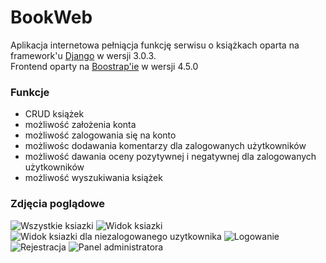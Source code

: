 # BookWeb

Aplikacja internetowa pełniącja funkcję serwisu o książkach oparta na framework'u [Django](https://www.djangoproject.com/) w wersji 3.0.3.<br/>
Frontend oparty na [Boostrap'ie](https://getbootstrap.com/) w wersji 4.5.0

### Funkcje
  - CRUD książek
  - możliwość założenia konta
  - możliwość zalogowania się na konto
  - możliwośc dodawania komentarzy dla zalogowanych użytkowników
  - możliwość dawania oceny pozytywnej i negatywnej dla zalogowanych użytkowników
  - możliwość wyszukiwania książek

### Zdjęcia poglądowe
![Wszystkie ksiazki](https://i.imgur.com/kBB7WcZ.png)
![Widok ksiazki](https://i.imgur.com/pev42al.png)
![Widok ksiazki dla niezalogowanego uzytkownika](https://i.imgur.com/zw2c23R.png)
![Logowanie](https://i.imgur.com/ouI4U2a.png)
![Rejestracja](https://i.imgur.com/D4qf585.png)
![Panel administratora](https://i.imgur.com/ptHllUN.png)
